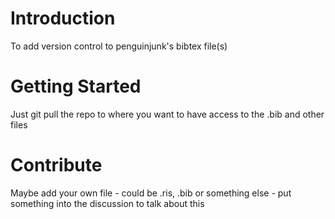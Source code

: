 # Introduction 
To add version control to penguinjunk's bibtex file(s)

# Getting Started
Just git pull the repo to where you want to have access to the .bib and other files

# Contribute
Maybe add your own file - could be .ris, .bib or something else - put something into the discussion to talk about this